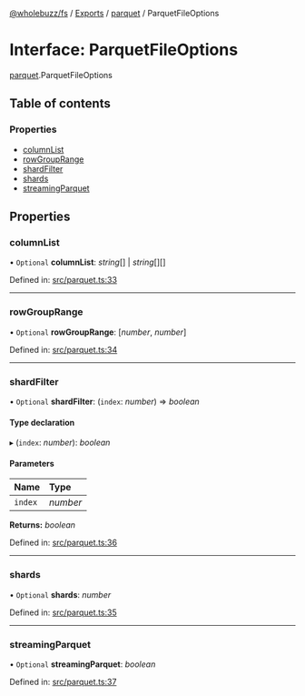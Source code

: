 [@wholebuzz/fs](../README.md) / [Exports](../modules.md) / [parquet](../modules/parquet.md) / ParquetFileOptions

# Interface: ParquetFileOptions

[parquet](../modules/parquet.md).ParquetFileOptions

## Table of contents

### Properties

- [columnList](parquet.parquetfileoptions.md#columnlist)
- [rowGroupRange](parquet.parquetfileoptions.md#rowgrouprange)
- [shardFilter](parquet.parquetfileoptions.md#shardfilter)
- [shards](parquet.parquetfileoptions.md#shards)
- [streamingParquet](parquet.parquetfileoptions.md#streamingparquet)

## Properties

### columnList

• `Optional` **columnList**: *string*[] \| *string*[][]

Defined in: [src/parquet.ts:33](https://github.com/wholebuzz/fs/blob/master/src/parquet.ts#L33)

___

### rowGroupRange

• `Optional` **rowGroupRange**: [*number*, *number*]

Defined in: [src/parquet.ts:34](https://github.com/wholebuzz/fs/blob/master/src/parquet.ts#L34)

___

### shardFilter

• `Optional` **shardFilter**: (`index`: *number*) => *boolean*

#### Type declaration

▸ (`index`: *number*): *boolean*

#### Parameters

| Name | Type |
| :------ | :------ |
| `index` | *number* |

**Returns:** *boolean*

Defined in: [src/parquet.ts:36](https://github.com/wholebuzz/fs/blob/master/src/parquet.ts#L36)

___

### shards

• `Optional` **shards**: *number*

Defined in: [src/parquet.ts:35](https://github.com/wholebuzz/fs/blob/master/src/parquet.ts#L35)

___

### streamingParquet

• `Optional` **streamingParquet**: *boolean*

Defined in: [src/parquet.ts:37](https://github.com/wholebuzz/fs/blob/master/src/parquet.ts#L37)
